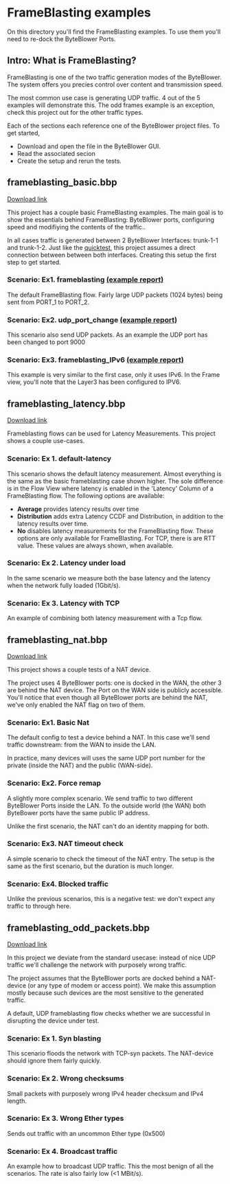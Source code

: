 #  FrameBlasting examples

On this directory you'll find the FrameBlasting examples. To use them you'll need 
to re-dock the ByteBlower Ports. 

## Intro: What is FrameBlasting?

FrameBlasting is one of the two traffic generation modes of the ByteBlower. The system
offers you precies control over content and transmission speed.

The most common use case is generating UDP traffic. 4 out of the 5 examples will demonstrate 
this. The odd frames example is an exception, check this project out for the other traffic types.

Each of the sections each reference one of the ByteBlower project files. To get started,
* Download and open the file in the ByteBlower GUI.
* Read the associated secion
* Create the setup and rerun the tests.

## frameblasting_basic.bbp
<a id="raw-url" href="https://raw.githubusercontent.com/excentis/ByteBlower_GUI_examples/origin/documentation_cleanup/frameblasting/frameblasting_basic.bbp" download="frameblasting_basic.bbp"> Download link </a>

This project has a couple basic FrameBlasting examples. The main goal is to show the essentials
behind FrameBlasting: ByteBlower ports, configuring speed and modifiying the contents of the traffic..

In all cases traffic is generated between 2 ByteBlower Interfaces: trunk-1-1 and trunk-1-2. Just like the 
[quicktest](https://setup.byteblower.com/setup.php?type=5100#using), this project assumes a direct
connection between between both interfaces. Creating this setup the first step to get started. 

### Scenario: Ex1. frameblasting [(example report)](https://htmlpreview.github.io/?https://raw.githubusercontent.com/excentis/ByteBlower_GUI_examples/origin/documentation_cleanup/frameblasting/reports/frameblasting_basic/frameblasting_basic%20-%20Ex%201.%20frameblasting%20-%2020211011_214817__1.html)
The default FrameBlasting flow. Fairly large UDP packets (1024 bytes) being sent from PORT_1 to PORT_2.

### Scenario: Ex2. udp_port_change  [(example report)](https://htmlpreview.github.io/?https://github.com/excentis/ByteBlower_GUI_examples/blob/origin/documentation_cleanup/frameblasting/reports/frameblasting_basic/frameblasting_basic%20-%20Ex%202.%20upd%20port%20change%20-%2020211011_214840__1.html)
This scenario also send UDP packets. As an example the UDP port has been changed to port 9000

### Scenario: Ex3. frameblasting_IPv6  [(example report)](https://htmlpreview.github.io/?https://github.com/excentis/ByteBlower_GUI_examples/blob/origin/documentation_cleanup/frameblasting/reports/frameblasting_basic/frameblasting_basic%20-%20Ex%203.%20frameblasting_IPv6%20-%2020211011_214902__1.html)
This example is very similar to the first case, only it uses IPv6. In the Frame
view, you'll note that the Layer3 has been configured to IPV6.

## frameblasting_latency.bbp
<a id="raw-url" href="https://raw.githubusercontent.com/excentis/ByteBlower_GUI_examples/origin/documentation_cleanup/frameblasting/frameblasting_basic.bbp" download="frameblasting_latency.bbp"> Download link </a>


Frameblasting flows can be used for Latency Measurements. This project shows
a couple use-cases.

### Scenario: Ex 1. default-latency
This scenario shows the default latency measurement. Almost everything is the same as the basic frameblasting case shown higher. The sole difference is in the Flow View where latency is enabled in the 'Latency' Column of a FrameBlasting flow. The following options are available:
* **Average** provides latency results over time
* **Distribution** adds extra Latency CCDF and Distribution, in addition to the latency results over time.
* **No** disables latency measurements for the FrameBlasting flow.
These options are only available for FrameBlasting. 
For TCP, there is are RTT value. These values are always shown, when available.
### Scenario: Ex 2. Latency under load
In the same scenario we measure both the base latency and the latency when the network fully loaded (1Gbit/s).
### Scenario: Ex 3. Latency with TCP
An example of combining both latency measurement with a Tcp flow. 

## frameblasting_nat.bbp
<a id="raw-url" href="https://raw.githubusercontent.com/excentis/ByteBlower_GUI_examples/origin/documentation_cleanup/frameblasting/frameblasting_basic.bbp" download="frameblasting_nat.bbp"> Download link </a>



This project shows a couple tests of a NAT device. 

The project uses 4 ByteBlower ports: one is docked in the WAN, the other 3 are
behind the NAT device. The Port on the WAN side is publicly accessible.
You'll notice that even though all ByteBlower ports are behind the NAT, we've only
enabled the NAT flag on two of them.


### Scenario: Ex1. Basic Nat
The default config to test a device behind a NAT. In this case we'll send traffic
downstream: from the WAN to inside the LAN. 

In practice, many devices will uses the same UDP port number for the private
(inside the NAT) and the public (WAN-side).

### Scenario: Ex2. Force remap
A slightly more complex scenario. We send traffic to two different ByteBlower
Ports inside the LAN. To the outside world (the WAN) both ByteBower ports have
the same public IP address.

Unlike the first scenario, the NAT can't do an identity mapping for both.

### Scenario: Ex3. NAT timeout check
A simple scenario to check the timeout of the NAT entry. The setup is the same
as the first scenario, but the duration is much longer.

### Scenario: Ex4. Blocked traffic
Unlike the previous scenarios, this is a negative test: we don't expect any
traffic to through here.

## frameblasting_odd_packets.bbp
<a id="raw-url" href="https://raw.githubusercontent.com/excentis/ByteBlower_GUI_examples/origin/documentation_cleanup/frameblasting/frameblasting_basic.bbp" download="frameblasting_odd_packets.bbp"> Download link </a>


In this project we deviate from the standard usecase: instead of nice UDP
traffic we'll challenge the network with purposely wrong traffic.

The project assumes that the ByteBlower ports are docked behind a NAT-device
(or any type of modem or access point). We make this assumption mostly because
such devices are the most sensitive to the generated traffic.

A default, UDP frameblasting flow checks whether we are successful in disrupting the
device under test.

### Scenario: Ex 1. Syn blasting
This scenario floods the network with TCP-syn packets. The NAT-device should ignore them fairly quickly.

### Scenario: Ex 2. Wrong checksums
Small packets with purposely wrong IPv4 header checksum and IPv4 length.

### Scenario: Ex 3. Wrong Ether types
Sends out traffic with an uncommon Ether type (0x500)

### Scenario: Ex 4. Broadcast traffic
An example how to broadcast UDP traffic. This the most benign of all the
scenarios. The rate is also fairly low (<1 MBit/s).



